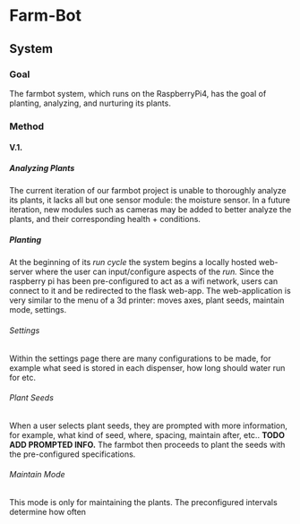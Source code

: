 # Farm-Bot
## System
### Goal
The farmbot system, which runs on the RaspberryPi4, has the goal of planting, analyzing, and nurturing its plants.
### Method
#### V.1.
##### Analyzing Plants
The current iteration of our farmbot project is unable to thoroughly analyze its plants, it lacks all but one sensor 
module: the moisture sensor.  In a future iteration, new modules such as cameras may be added to better analyze the plants,
and their corresponding health + conditions.
##### Planting 
At the beginning of its _run cycle_ the system begins a locally hosted web-server where the user can input/configure 
aspects of the _run._  Since the raspberry pi has been pre-configured to act as a wifi network, users can connect to it 
and be redirected to the flask web-app.  The web-application is very similar to the menu of a 3d printer: moves axes, plant seeds, maintain mode, settings.
###### Settings
Within the settings page there are many configurations to be made, for example what seed is stored in each dispenser, how long should water run for etc.
###### Plant Seeds
When a user selects plant seeds, they are prompted with more information, for example, what kind of seed, where, spacing, maintain after, etc..
**TODO ADD PROMPTED INFO.**  The farmbot then proceeds to plant the seeds with the pre-configured specifications.
###### Maintain Mode
This mode is only for maintaining the plants.  The preconfigured intervals determine how often 

